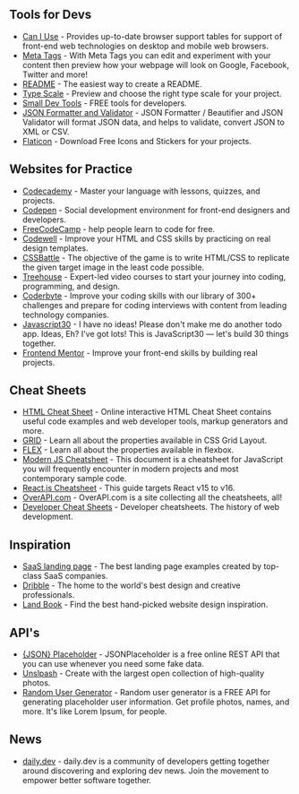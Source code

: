 ## Tools for Devs

- [Can I Use](https://caniuse.com/) - Provides up-to-date browser support tables for support of front-end web technologies on desktop and mobile web browsers.
- [Meta Tags](https://metatags.io/) - With Meta Tags you can edit and experiment with your content then preview how your webpage will look on Google, Facebook, Twitter and more!
- [README](https://readme.so/) - The easiest way to create a README.
- [Type Scale](https://type-scale.com/) - Preview and choose the right type scale for your project.
- [Small Dev Tools](https://smalldev.tools/) - FREE tools for developers.
- [JSON Formatter and Validator](https://jsonformatter.org/) - JSON Formatter / Beautifier and JSON Validator will format JSON data, and helps to validate, convert JSON to XML or CSV. 
- [Flaticon](https://www.flaticon.com/) - Download Free Icons and Stickers for your projects.

## Websites for Practice 

- [Codecademy](https://www.codecademy.com/catalog) - Master your language with lessons, quizzes, and projects.
- [Codepen](https://codepen.io/) - Social development environment for front-end designers and developers.
- [FreeCodeCamp](https://www.freecodecamp.org/) - help people learn to code for free.
- [Codewell](https://www.codewell.cc/) - Improve your HTML and CSS skills by practicing on real design templates.
- [CSSBattle](https://cssbattle.dev/) - The objective of the game is to write HTML/CSS to replicate the given target image in the least code possible. 
- [Treehouse](https://teamtreehouse.com/) - Expert-led video courses to start your journey into coding, programming, and design.
- [Coderbyte](https://coderbyte.com/) - Improve your coding skills with our library of 300+ challenges and prepare for coding interviews with content from leading technology companies.
- [Javascript30](https://javascript30.com/) - I have no ideas! Please don't make me do another todo app. Ideas, Eh? I've got lots! This is JavaScript30 — let's build 30 things together.
- [Frontend Mentor](https://www.frontendmentor.io/) - Improve your front-end skills by building real projects.


## Cheat Sheets

- [HTML Cheat Sheet](https://htmlcheatsheet.com/) - Online interactive HTML Cheat Sheet contains useful code examples and web developer tools, markup generators and more.
- [GRID](https://grid.malven.co/) - Learn all about the properties available in CSS Grid Layout.
- [FLEX](https://flexbox.malven.co/) - Learn all about the properties available in flexbox.
- [Modern JS Cheatsheet](https://github.com/mbeaudru/modern-js-cheatsheet) - This document is a cheatsheet for JavaScript you will frequently encounter in modern projects and most contemporary sample code.
- [React.js Cheatsheet](https://devhints.io/react) - This guide targets React v15 to v16.
- [OverAPI.com](https://overapi.com/) - OverAPI.com is a site collecting all the cheatsheets, all!
- [Developer Cheat Sheets](http://www.developer-cheatsheets.com/) - Developer cheatsheets. The history of web development.

## Inspiration

- [SaaS landing page](https://saaslandingpage.com/) - The best landing page examples created by top-class SaaS companies.
- [Dribble](https://dribbble.com/) - The home to the world's best design and creative professionals.
- [Land Book](https://land-book.com/) - Find the best hand-picked website design inspiration.


## API's

- [{JSON} Placeholder](https://jsonplaceholder.typicode.com/) - JSONPlaceholder is a free online REST API that you can use whenever you need some fake data.
- [Unslpash](https://unsplash.com/developers) - Create with the largest open collection of high-quality photos.
- [Random User Generator](https://randomuser.me/) - Random user generator is a FREE API for generating placeholder user information. Get profile photos, names, and more. It's like Lorem Ipsum, for people.

## News

- [daily.dev](https://www.google.com/url?sa=t&rct=j&q=&esrc=s&source=web&cd=&cad=rja&uact=8&ved=2ahUKEwiL0JiRksH4AhWJDEQIHXYJBrUQFnoECAkQAQ&url=https%3A%2F%2Fdaily.dev%2F&usg=AOvVaw2h2GTZqnaItBpV4Hva4wnm) - daily.dev is a community of developers getting together around discovering and exploring dev news. Join the movement to empower better software together.
